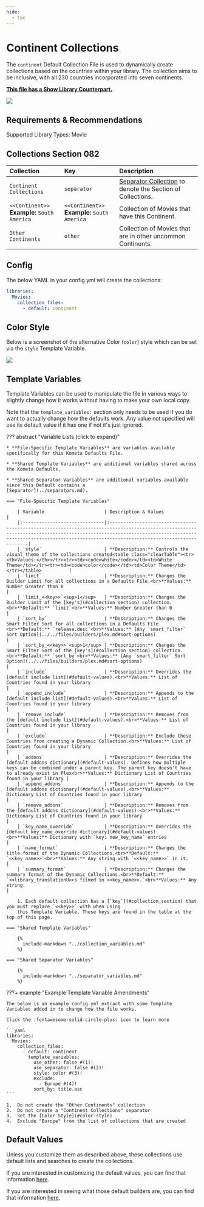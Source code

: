 ```yaml
---
hide:
  - toc
---
```

# Continent Collections

The `continent` Default Collection File is used to dynamically create collections based on the countries within your 
library. The collection aims to be inclusive, with all 230 countries incorporated into seven continents.

**[This file has a Show Library Counterpart.](../show/continent.md)**

![](../images/continent1.png)

## Requirements & Recommendations

Supported Library Types: Movie

## <a id="collection_section"></a>Collections Section 082

| Collection                                      | Key                                             | Description                                                                    |
|:------------------------------------------------|:------------------------------------------------|:-------------------------------------------------------------------------------|
| `Continent Collections`                         | `separator`                                     | [Separator Collection](../separators.md) to denote the Section of Collections. |
| `<<Continent>>`<br>**Example:** `South America` | `<<Continent>>`<br>**Example:** `South America` | Collection of Movies that have this Continent.                                 |
| `Other Continents`                              | `other`                                         | Collection of Movies that are in other uncommon Continents.                    |

## Config

The below YAML in your config.yml will create the collections:

```yaml
libraries:
  Movies:
    collection_files:
      - default: continent
```

## Color Style

Below is a screenshot of the alternative Color (`color`) style which can be set via the `style` Template Variable.

![](../images/continent2.png)

## Template Variables

Template Variables can be used to manipulate the file in various ways to slightly change how it works without having to 
make your own local copy.

Note that the `template_variables:` section only needs to be used if you do want to actually change how the defaults 
work. Any value not specified will use its default value if it has one if not it's just ignored.

??? abstract "Variable Lists (click to expand)"

    * **File-Specific Template Variables** are variables available specifically for this Kometa Defaults File.

    * **Shared Template Variables** are additional variables shared across the Kometa Defaults.

    * **Shared Separator Variables** are additional variables available since this Default contains a 
    [Separator](../separators.md).

    === "File-Specific Template Variables"

        | Variable                      | Description & Values                                                                                                                                                                                                                                      |
        |:------------------------------|:----------------------------------------------------------------------------------------------------------------------------------------------------------------------------------------------------------------------------------------------------------|
        | `style`                       | **Description:** Controls the visual theme of the collections created<table class="clearTable"><tr><th>Values:</th></tr><tr><td><code>white</code></td><td>White Theme</td></tr><tr><td><code>color</code></td><td>Color Theme</td></tr></table>          |
        | `limit`                       | **Description:** Changes the Builder Limit for all collections in a Defaults File.<br>**Values:** Number Greater than 0                                                                                                                                   |
        | `limit_<<key>>`<sup>1</sup>   | **Description:** Changes the Builder Limit of the [key's](#collection_section) collection.<br>**Default:** `limit`<br>**Values:** Number Greater than 0                                                                                                                |
        | `sort_by`                     | **Description:** Changes the Smart Filter Sort for all collections in a Defaults File.<br>**Default:** `release.desc`<br>**Values:** [Any `smart_filter` Sort Option](../../files/builders/plex.md#sort-options)                                         |
        | `sort_by_<<key>>`<sup>1</sup> | **Description:** Changes the Smart Filter Sort of the [key's](#collection_section) collection.<br>**Default:** `sort_by`<br>**Values:** [Any `smart_filter` Sort Option](../../files/builders/plex.md#sort-options)                                                   |
        | `include`                     | **Description:** Overrides the [default include list](#default-values).<br>**Values:** List of Countries found in your library                                                                                                                                   |
        | `append_include`              | **Description:** Appends to the [default include list](#default-values).<br>**Values:** List of Countries found in your library                                                                                                                                  |
        | `remove_include`              | **Description:** Removes from the [default include list](#default-values).<br>**Values:** List of Countries found in your library                                                                                                                                |
        | `exclude`                     | **Description:** Exclude these Countries from creating a Dynamic Collection.<br>**Values:** List of Countries found in your library                                                                                                                       |
        | `addons`                      | **Description:** Overrides the [default addons dictionary](#default-values). Defines how multiple keys can be combined under a parent key. The parent key doesn't have to already exist in Plex<br>**Values:** Dictionary List of Countries found in your library |
        | `append_addons`               | **Description:** Appends to the [default addons dictionary](#default-values).<br>**Values:** Dictionary List of Countries found in your library                                                                                                                   |
        | `remove_addons`               | **Description:** Removes from the [default addons dictionary](#default-values).<br>**Values:** Dictionary List of Countries found in your library                                                                                                                 |
        | `key_name_override`           | **Description:** Overrides the [default key_name_override dictionary](#default-values).<br>**Values:** Dictionary with `key: new_key_name` entries                                                                                                     |
        | `name_format`                 | **Description:** Changes the title format of the Dynamic Collections.<br>**Default:** `<<key_name>>`<br>**Values:** Any string with `<<key_name>>` in it.                                                                                                 |
        | `summary_format`              | **Description:** Changes the summary format of the Dynamic Collections.<br>**Default:** `<<library_translationU>>s filmed in <<key_name>>.`<br>**Values:** Any string.                                                                                    |

        1. Each default collection has a [`key`](#collection_section) that you must replace `<<key>>` with when using 
        this Template Variable. These keys are found in the table at the top of this page.

    === "Shared Template Variables"

        {%
          include-markdown "../collection_variables.md"
        %}

    === "Shared Separator Variables"

        {%
          include-markdown "../separator_variables.md"
        %}
    
???+ example "Example Template Variable Amendments"

    The below is an example config.yml extract with some Template Variables added in to change how the file works.

    Click the :fontawesome-solid-circle-plus: icon to learn more
    
    ```yaml
    libraries:
      Movies:
        collection_files:
          - default: continent
            template_variables:
              use_other: false #(1)!
              use_separator: false #(2)!
              style: color #(3)!
              exclude:
                - Europe #(4)!
              sort_by: title.asc
    ```

    1.  Do not create the "Other Continents" collection
    2.  Do not create a "Continent Collections" separator
    3.  Set the [Color Style](#color-style)
    4.  Exclude "Europe" from the list of collections that are created

## Default Values

Unless you customize them as described above, these collections use default lists and searches to create the collections.

If you are interested in customizing the default values, you can find that information [here](#template-variables).

If you are interested in seeing what those default builders are, you can find that information [here](../sources.md).
